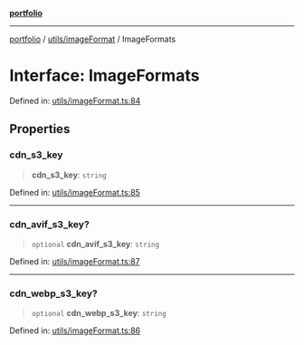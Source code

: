 [**portfolio**](../../../README.md)

***

[portfolio](../../../modules.md) / [utils/imageFormat](../README.md) / ImageFormats

# Interface: ImageFormats

Defined in: [utils/imageFormat.ts:84](https://github.com/tnorlund/Portfolio/blob/62ed0b1349babeb3a8eb6937ddbb2cd867c29a6a/portfolio/utils/imageFormat.ts#L84)

## Properties

### cdn\_s3\_key

> **cdn\_s3\_key**: `string`

Defined in: [utils/imageFormat.ts:85](https://github.com/tnorlund/Portfolio/blob/62ed0b1349babeb3a8eb6937ddbb2cd867c29a6a/portfolio/utils/imageFormat.ts#L85)

***

### cdn\_avif\_s3\_key?

> `optional` **cdn\_avif\_s3\_key**: `string`

Defined in: [utils/imageFormat.ts:87](https://github.com/tnorlund/Portfolio/blob/62ed0b1349babeb3a8eb6937ddbb2cd867c29a6a/portfolio/utils/imageFormat.ts#L87)

***

### cdn\_webp\_s3\_key?

> `optional` **cdn\_webp\_s3\_key**: `string`

Defined in: [utils/imageFormat.ts:86](https://github.com/tnorlund/Portfolio/blob/62ed0b1349babeb3a8eb6937ddbb2cd867c29a6a/portfolio/utils/imageFormat.ts#L86)

